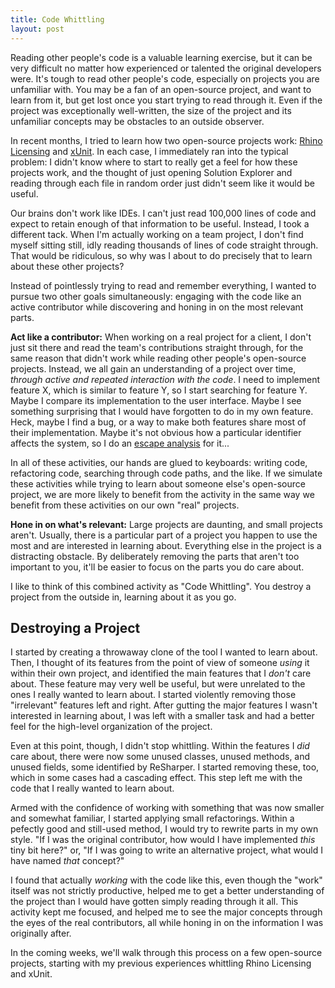 ```yaml
---
title: Code Whittling
layout: post
---
```


Reading other people's code is a valuable learning exercise, but it can be very difficult no matter how experienced or talented the original developers were.  It's tough to read other people's code, especially on projects you are unfamiliar with.  You may be a fan of an open-source project, and want to learn from it, but get lost once you start trying to read through it.  Even if the project was exceptionally well-written, the size of the project and its unfamiliar concepts may be obstacles to an outside observer.

In recent months, I tried to learn how two open-source projects work: <a href="https://github.com/hibernating-rhinos/rhino-licensing">Rhino Licensing</a> and <a href="http://xunit.codeplex.com/">xUnit</a>.  In each case, I immediately ran into the typical problem: I didn't know where to start to really get a feel for how these projects work, and the thought of just opening Solution Explorer and reading through each file in random order just didn't seem like it would be useful.

Our brains don't work like IDEs.  I can't just read 100,000 lines of code and expect to retain enough of that information to be useful.  Instead, I took a different tack.  When I'm actually working on a team project, I don't find myself sitting still, idly reading thousands of lines of code straight through.  That would be ridiculous, so why was I about to do precisely that to learn about these other projects?

Instead of pointlessly trying to read and remember everything, I wanted to pursue two other goals simultaneously: engaging with the code like an active contributor while discovering and honing in on the most relevant parts.

**Act like a contributor:**  When working on a real project for a client, I don't just sit there and read the team's contributions straight through, for the same reason that didn't work while reading other people's open-source projects.  Instead, we all gain an understanding of a project over time, *through active and repeated interaction with the code*.  I need to implement feature X, which is similar to feature Y, so I start searching for feature Y.  Maybe I compare its implementation to the user interface.  Maybe I see something surprising that I would have forgotten to do in my own feature.  Heck, maybe I find a bug, or a way to make both features share most of their implementation.  Maybe it's not obvious how a particular identifier affects the system, so I do an <a href="http://www.headspring.com/patrick/escape-analysis/">escape analysis</a> for it...

In all of these activities, our hands are glued to keyboards: writing code, refactoring code, searching through code paths, and the like.  If we simulate these activities while trying to learn about someone else's open-source project, we are more likely to benefit from the activity in the same way we benefit from these activities on our own "real" projects.

**Hone in on what's relevant:**  Large projects are daunting, and small projects aren't.  Usually, there is a particular part of a project you happen to use the most and are interested in learning about.  Everything else in the project is a distracting obstacle.  By deliberately removing the parts that aren't too important to you, it'll be easier to focus on the parts you do care about.

I like to think of this combined activity as "Code Whittling".  You destroy a project from the outside in, learning about it as you go.

## Destroying a Project
I started by creating a throwaway clone of the tool I wanted to learn about.  Then, I thought of its features from the point of view of someone *using* it within their own project, and identified the main features that I *don't* care about.  These feature may very well be useful, but were unrelated to the ones I really wanted to learn about.  I started violently removing those &quot;irrelevant&quot; features left and right.  After gutting the major features I wasn't interested in learning about, I was left with a smaller task and had a better feel for the high-level organization of the project.

Even at this point, though, I didn't stop whittling.  Within the features I *did* care about, there were now some unused classes, unused methods, and unused fields, some identified by ReSharper.  I started removing these, too, which in some cases had a cascading effect.  This step left me with the code that I really wanted to learn about.

Armed with the confidence of working with something that was now smaller and somewhat familiar, I started applying small refactorings.  Within a pefectly good and still-used method, I would try to rewrite parts in my own style.  &quot;If I was the original contributor, how would I have implemented *this* tiny bit here?&quot; or, &quot;If I was going to write an alternative project, what would I have named *that* concept?&quot;

I found that actually *working* with the code like this, even though the &quot;work&quot; itself was not strictly productive, helped me to get a better understanding of the project than I would have gotten simply reading through it all.  This activity kept me focused, and helped me to see the major concepts through the eyes of the real contributors, all while honing in on the information I was originally after.

In the coming weeks, we'll walk through this process on a few open-source projects, starting with my previous experiences whittling Rhino Licensing and xUnit.